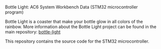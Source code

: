 Bottle Light: AC6 System Workbench Data (STM32 microcontroller program)

Bottle Light is a coaster that make your bottle glow in all colors of the rainbow. More information about the Bottle Light project can be found in the main repository: [bottle-light](https://github.com/HansAchterbahn/bottle-light)

This repository contains the source code for the STM32 microcontroller.